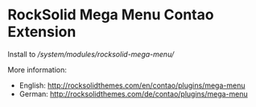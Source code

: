# RockSolid Mega Menu Contao Extension

Install to */system/modules/rocksolid-mega-menu/*

More information: 

* English: http://rocksolidthemes.com/en/contao/plugins/mega-menu
* German: http://rocksolidthemes.com/de/contao/plugins/mega-menu
